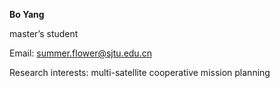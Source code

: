 **Bo Yang**

master’s student

Email: summer.flower@sjtu.edu.cn

Research interests: multi-satellite cooperative mission planning
